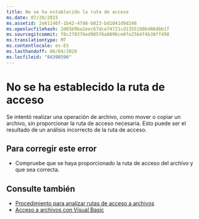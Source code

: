 ```yaml
---
title: No se ha establecido la ruta de acceso
ms.date: 07/20/2015
ms.assetid: 2e61146f-1b42-4798-b823-bd1041d9d248
ms.openlocfilehash: 2d65b9ba2eec67dce74721cd1355190bd86dbb1f
ms.sourcegitcommit: f8c270376ed905f6a8896ce0fe25b4f4b38ff498
ms.translationtype: MT
ms.contentlocale: es-ES
ms.lasthandoff: 06/04/2020
ms.locfileid: "84398596"
---
```

# <a name="the-path-has-not-been-set"></a>No se ha establecido la ruta de acceso
Se intentó realizar una operación de archivo, como mover o copiar un archivo, sin proporcionar la ruta de acceso necesaria. Esto puede ser el resultado de un análisis incorrecto de la ruta de acceso.  
  
## <a name="to-correct-this-error"></a>Para corregir este error  
  
- Compruebe que se haya proporcionado la ruta de acceso del archivo y que sea correcta.  
  
## <a name="see-also"></a>Consulte también

- [Procedimiento para analizar rutas de acceso a archivos](../developing-apps/programming/drives-directories-files/how-to-parse-file-paths.md)
- [Acceso a archivos con Visual Basic](../developing-apps/programming/drives-directories-files/file-access.md)
